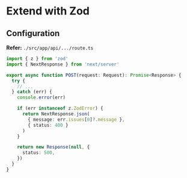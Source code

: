 # Extend with Zod

<!-- ## Structure

```ts
import { z } from "zod";

export const CreateProjectSchema = z.object({

});

export const UpdateProjectSchema = CreateProjectSchema.merge(
  z.object({
    id: z.string(),
  })
);

export const DeleteProjectSchema = z.object({
  id: z.string(),
});
``` -->

## Configuration

**Refer:** `./src/app/api/.../route.ts`

```ts
import { z } from 'zod'
import { NextResponse } from 'next/server'

export async function POST(request: Request): Promise<Response> {
  try {
    // ...
  } catch (err) {
    console.error(err)

    if (err instanceof z.ZodError) {
      return NextResponse.json(
        { message: err.issues[0]?.message },
        { status: 400 }
      )
    }

    return new Response(null, {
      status: 500,
    })
  }
}
```
